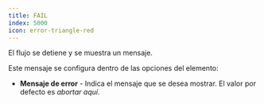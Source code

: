 ```yaml
---
title: FAIL
index: 5000
icon: error-triangle-red
---
```


El flujo se detiene y se muestra un mensaje.

Este mensaje se configura dentro de las opciones del elemento:

- **Mensaje de error** - Indica el mensaje que se desea mostrar. El valor por defecto es *abortar aquí*.
